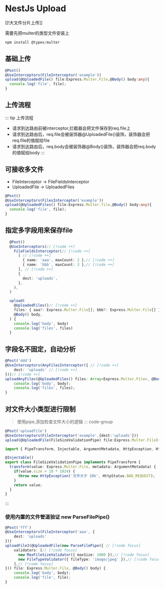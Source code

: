 # NestJs Upload

[[!大文件分片上传]]

需要先把multer的类型文件安装上

```ts
npm install @types/multer
```

## 基础上传

```ts
@Post()
@UseInterceptors(FileInterceptor('example'))
upload(@UploadedFile() file:Express.Multer.File,@Body() body:any){
  console.log('file', file);
}
```

## 上传流程

::: tip 上传流程

- 请求到达路由前被interceptor,拦截器会把文件保存到req.file上
- 请求到达路由后，req.file会被装饰器@UploadedFile()装饰，装饰器会把req.file的值赋给file
- 请求到达路由后，req.body会被装饰器@Body()装饰，装饰器会把req.body的值赋给body
:::

## 可接收多文件

- FileInterceptor -> FileFieldsInterceptor
- UploadedFile -> UploadedFiles

```ts
@Post()
@UseInterceptors(FilesInterceptor('example'))
upload(@UploadedFiles() file:Express.Multer.file,@Body() body:any){
  console.log('file', file);
}
```

## 指定多字段用来保存file

```ts
  @Post()
  @UseInterceptors(// [!code ++]
    FileFieldsInterceptor(// [!code ++]
      [ // [!code ++]
        { name: 'aaa', maxCount: 2 },// [!code ++]
        { name: 'bbb', maxCount: 3 },// [!code ++]
      ], // [!code ++]
      {
        dest: 'uploads',
      },
    ),
  )

  upload( 
    @UploadedFiles()// [!code ++]
    files: { aaa?: Express.Multer.File[]; bbb?: Express.Multer.File[] },
    @Body() body,
  ) {
    console.log('body', body)
    console.log('files', files)
  }
```

## 字段名不固定，自动分析

```ts
@Post('ddd')
@UseInterceptors(AnyFilesInterceptor({ // [!code ++]
    dest: 'uploads' // [!code ++]
}))// [!code ++]
uploadAnyFiles(@UploadedFiles() files: Array<Express.Multer.File>, @Body() body) {
    console.log('body', body);
    console.log('files', files);
}
```

## 对文件大小类型进行限制
>
> 使用pipe,添加检查文件大小的逻辑
::: code-group

```ts [controller]
@Post('uploadfile')
@UseInterceptors(FileInterceptor('example',{dest:'uploads'}))
upload(@UploadedFile(FileSizeValidationPipe) file:Express.Multer.File){} // [!code ++]
```

```ts [FileSizeValidationPipe]
import { PipeTransform, Injectable, ArgumentMetadata, HttpException, HttpStatus } from '@nestjs/common';

@Injectable()
export class FileSizeValidationPipe implements PipeTransform {
  transform(value: Express.Multer.File, metadata: ArgumentMetadata) {
    if(value.size > 10 * 1024) {
      throw new HttpException('文件大于 10k', HttpStatus.BAD_REQUEST);
    }
    return value;
  }
}
```

:::

### 使用内置的文件管道验证 new ParseFilePipe()

```ts
@Post('fff')
@UseInterceptors(FileInterceptor('aaa', {
    dest: 'uploads'
}))
uploadFile3(@UploadedFile(new ParseFilePipe({ // [!code focus]
    validators: [// [!code focus]
      new MaxFileSizeValidator({ maxSize: 1000 }),// [!code focus]
      new FileTypeValidator({ fileType: 'image/jpeg' }),// [!code focus]
    ],// [!code focus]
})) file: Express.Multer.File, @Body() body) {
    console.log('body', body);
    console.log('file', file);
}
```
